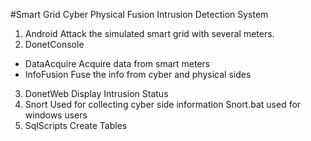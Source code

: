 #Smart Grid Cyber Physical Fusion Intrusion Detection System
1.	Android
  Attack the simulated smart grid with several meters.
2. 	DonetConsole
-	DataAcquire
  Acquire data from smart meters
-	InfoFusion
  Fuse the info from cyber and physical sides
3. 	DonetWeb
Display Intrusion Status
4. 	Snort
  Used for collecting cyber side information
  Snort.bat used for windows users
5. 	SqlScripts
  Create Tables
 
	